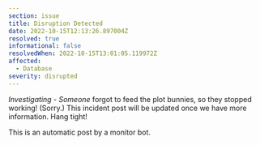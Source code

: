 ```yaml
---
section: issue
title: Disruption Detected
date: 2022-10-15T12:13:26.897004Z
resolved: true
informational: false
resolvedWhen: 2022-10-15T13:01:05.119972Z
affected:
  - Database
severity: disrupted
---
```

*Investigating* - _Someone_ forgot to feed the plot bunnies, so they stopped working! (Sorry.) This incident post will be updated once we have more information. Hang tight!

This is an automatic post by a monitor bot.
        